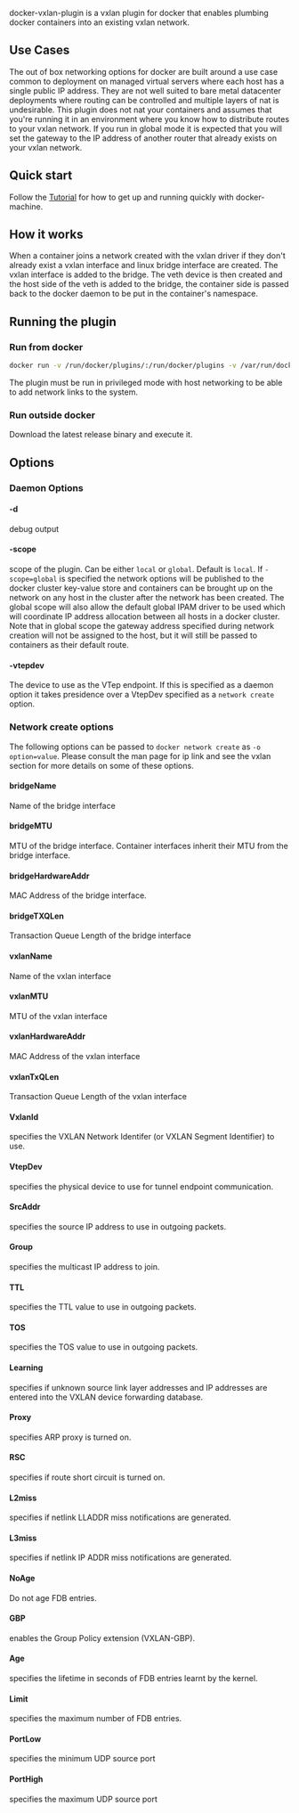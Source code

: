 docker-vxlan-plugin is a vxlan plugin for docker that enables plumbing docker containers into an existing vxlan network.

## Use Cases

The out of box networking options for docker are built around a use case common to deployment on managed virtual servers where each host has a single public IP address. They are not well suited to bare metal datacenter deployments where routing can be controlled and multiple layers of nat is undesirable. This plugin does not nat your containers and assumes that you're running it in an environment where you know how to distribute routes to your vxlan network. If you run in global mode it is expected that you will set the gateway to the IP address of another router that already exists on your vxlan network.

## Quick start

Follow the [Tutorial](tutorial.md) for how to get up and running quickly with docker-machine.

## How it works

When a container joins a network created with the vxlan driver if they don't already exist a vxlan interface and linux bridge interface are created. The vxlan interface is added to the bridge. The veth device is then created and the host side of the veth is added to the bridge, the container side is passed back to the docker daemon to be put in the container's namespace.

## Running the plugin

### Run from docker

```sh
docker run -v /run/docker/plugins/:/run/docker/plugins -v /var/run/docker.sock:/var/run/docker.sock --privileged  --net=host clinta/docker-vxlan-plugin
```

The plugin must be run in privileged mode with host networking to be able to add network links to the system.

### Run outside docker

Download the latest release binary and execute it.

## Options

### Daemon Options

#### -d

debug output

#### -scope

scope of the plugin. Can be either `local` or `global`. Default is `local`. If `-scope=global` is specified the network options will be published to the docker cluster key-value store and containers can be brought up on the network on any host in the cluster after the network has been created. The global scope will also allow the default global IPAM driver to be used which will coordinate IP address allocation between all hosts in a docker cluster. Note that in global scope the gateway address specified during network creation will not be assigned to the host, but it will still be passed to containers as their default route.

#### -vtepdev

The device to use as the VTep endpoint. If this is specified as a daemon option it takes presidence over a VtepDev specified as a `network create` option.

### Network create options

The following options can be passed to `docker network create` as `-o option=value`. Please consult the man page for ip link and see the vxlan section for more details on some of these options.

#### bridgeName

Name of the bridge interface

#### bridgeMTU

MTU of the bridge interface. Container interfaces inherit their MTU from the bridge interface.

#### bridgeHardwareAddr

MAC Address of the bridge interface.

#### bridgeTXQLen

Transaction Queue Length of the bridge interface

#### vxlanName

Name of the vxlan interface

#### vxlanMTU

MTU of the vxlan interface

#### vxlanHardwareAddr

MAC Address of the vxlan interface

#### vxlanTxQLen

Transaction Queue Length of the vxlan interface

#### VxlanId

specifies the VXLAN Network Identifer (or VXLAN Segment Identifier) to use.

#### VtepDev

specifies the physical device to use for tunnel endpoint communication.

#### SrcAddr

specifies the source IP address to use in outgoing packets.

#### Group

specifies the multicast IP address to join.

#### TTL

specifies the TTL value to use in outgoing packets.

#### TOS

specifies the TOS value to use in outgoing packets.

#### Learning

specifies if unknown source link layer addresses and IP addresses are entered into the VXLAN device forwarding database.

#### Proxy

specifies ARP proxy is turned on.

#### RSC

specifies if route short circuit is turned on.

#### L2miss

specifies if netlink LLADDR miss notifications are generated.

#### L3miss

specifies if netlink IP ADDR miss notifications are generated.

#### NoAge

Do not age FDB entries.

#### GBP

enables the Group Policy extension (VXLAN-GBP).

#### Age

specifies the lifetime in seconds of FDB entries learnt by the kernel.

#### Limit

specifies the maximum number of FDB entries.

#### PortLow

specifies the minimum UDP source port

#### PortHigh

specifies the maximum UDP source port
